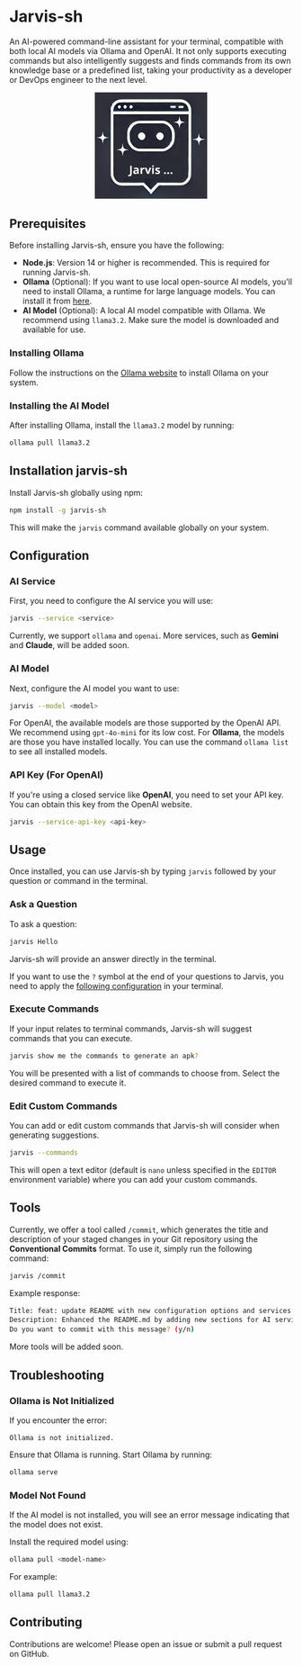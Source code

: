 # Jarvis-sh

An AI-powered command-line assistant for your terminal, compatible with both local AI models via Ollama and OpenAI. It not only supports executing commands but also intelligently suggests and finds commands from its own knowledge base or a predefined list, taking your productivity as a developer or DevOps engineer to the next level.

<div align="center">
  <img src="https://raw.githubusercontent.com/andygeek/jarvis-sh/refs/heads/master/assets/logo.png" alt="Descripción de la imagen" width="200px" />
</div>

## Prerequisites

Before installing Jarvis-sh, ensure you have the following:

- **Node.js**: Version 14 or higher is recommended. This is required for running Jarvis-sh.
- **Ollama** (Optional): If you want to use local open-source AI models, you'll need to install Ollama, a runtime for large language models. You can install it from [here](https://ollama.ai/).
- **AI Model** (Optional): A local AI model compatible with Ollama. We recommend using `llama3.2`. Make sure the model is downloaded and available for use.

### Installing Ollama

Follow the instructions on the [Ollama website](https://ollama.ai/) to install Ollama on your system.

### Installing the AI Model

After installing Ollama, install the `llama3.2` model by running:

```bash
ollama pull llama3.2
```

## Installation jarvis-sh

Install Jarvis-sh globally using npm:

```bash
npm install -g jarvis-sh
```

This will make the `jarvis` command available globally on your system.

## Configuration

### AI Service

First, you need to configure the AI service you will use:

```bash
jarvis --service <service>
```

Currently, we support `ollama` and `openai`. More services, such as **Gemini** and **Claude**, will be added soon.

### AI Model

Next, configure the AI model you want to use:

```bash
jarvis --model <model>
```

For OpenAI, the available models are those supported by the OpenAI API. We recommend using `gpt-4o-mini` for its low cost.
For **Ollama**, the models are those you have installed locally. You can use the command `ollama list` to see all installed models.

### API Key (For OpenAI)

If you're using a closed service like **OpenAI**, you need to set your API key. You can obtain this key from the OpenAI website.

```bash
jarvis --service-api-key <api-key>
```

## Usage

Once installed, you can use Jarvis-sh by typing `jarvis` followed by your question or command in the terminal.

### Ask a Question

To ask a question:

```bash
jarvis Hello
```

Jarvis-sh will provide an answer directly in the terminal.

If you want to use the `?` symbol at the end of your questions to Jarvis, you need to apply the [following configuration](doc/ZshUsers.md) in your terminal.

### Execute Commands

If your input relates to terminal commands, Jarvis-sh will suggest commands that you can execute.

```bash
jarvis show me the commands to generate an apk?
```

You will be presented with a list of commands to choose from. Select the desired command to execute it.

### Edit Custom Commands

You can add or edit custom commands that Jarvis-sh will consider when generating suggestions.

```bash
jarvis --commands
```

This will open a text editor (default is `nano` unless specified in the `EDITOR` environment variable) where you can add your custom commands.

## Tools

Currently, we offer a tool called `/commit`, which generates the title and description of your staged changes in your Git repository using the **Conventional Commits** format. To use it, simply run the following command:

```bash
jarvis /commit
```

Example response:
```bash
Title: feat: update README with new configuration options and services
Description: Enhanced the README.md by adding new sections for AI service configuration, model configuration, and API key setup for OpenAI. Updated prerequisites to clarify the installation requirements for Node.js and Ollama. Improved descriptions for features and included instructions for service options, enhancing overall clarity and usability.
Do you want to commit with this message? (y/n)
```

More tools will be added soon.

## Troubleshooting

### Ollama is Not Initialized

If you encounter the error:

```
Ollama is not initialized.
```

Ensure that Ollama is running. Start Ollama by running:

```bash
ollama serve
```

### Model Not Found

If the AI model is not installed, you will see an error message indicating that the model does not exist.

Install the required model using:

```bash
ollama pull <model-name>
```

For example:

```bash
ollama pull llama3.2
```

## Contributing

Contributions are welcome! Please open an issue or submit a pull request on GitHub.
